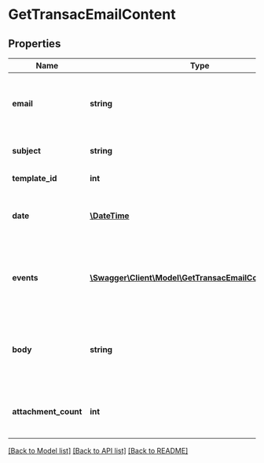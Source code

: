 # GetTransacEmailContent

## Properties
Name | Type | Description | Notes
------------ | ------------- | ------------- | -------------
**email** | **string** | Email address to which transactional email has been sent | 
**subject** | **string** | Subject of the sent email | 
**template_id** | **int** | Id of the template | [optional] 
**date** | [**\DateTime**](\DateTime.md) | Date on which transactional email was sent | 
**events** | [**\Swagger\Client\Model\GetTransacEmailContentEvents[]**](GetTransacEmailContentEvents.md) | Series of events which occurred on the transactional email | 
**body** | **string** | Actual content of the transactional email that has been sent | 
**attachment_count** | **int** | Count of the attachments that were sent in the email | 

[[Back to Model list]](../README.md#documentation-for-models) [[Back to API list]](../README.md#documentation-for-api-endpoints) [[Back to README]](../README.md)



